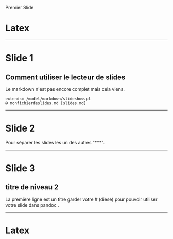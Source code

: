 
Premier Slide 

# Latex

$%\huge \frac{\sqrt{x^7}}{\pi^2} <= +\infty%$ 



***

# Slide 1

## Comment utiliser le lecteur de slides

Le markdown n'est pas encore complet mais cela viens. 

    extends= /model/markdown/slideshow.pl
    @ monfichierdeslides.md [slides.md]


***


# Slide 2 

Pour séparer les slides les un des autres "***".


***

# Slide 3 

## titre de niveau 2 

La première ligne est un titre garder votre # (diese) pour pouvoir utiliser votre slide dans pandoc .


***

# Latex

$%\huge \frac{\sqrt{x^7}}{\pi^2} <= +\infty%$ 





